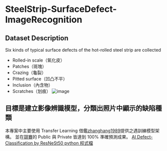 # SteelStrip-SurfaceDefect-ImageRecognition
## Dataset Description
Six kinds of typical surface defects of the hot-rolled steel strip are collected
- Rolled-in scale（氧化皮）
- Patches（斑塊）
- Crazing（龜裂）
- Pitted surface（凹凸不平）
- Inclusion（內含物）
- Scratches（划痕）
![image](https://user-images.githubusercontent.com/77613396/212956373-e6ad537d-5d99-4f47-9214-1c9cb1fc88b3.png)

## 目標是建立影像辨識模型，分類出照片中顯示的缺陷種類
本專案中主要使用 Transfer Learning 借鑑[zhanghang1989](https://github.com/zhanghang1989/ResNeSt)提供之遇訓練模型架構。
並在[競賽](https://www.kaggle.com/competitions/nthuieem-hw3-test/leaderboard)的 Public 與 Private 皆達到 100% 準確預測成果。
[AI Defect-Classification by ResNeSt50 python 程式檔](https://github.com/Kev107034011/SteelStrip-SurfaceDefect-ImageRecognition/blob/main/SteelStrip_Classification_ResNeSt-50.ipynb)


